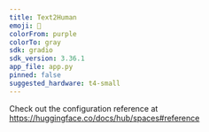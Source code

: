 ```yaml
---
title: Text2Human
emoji: 🏃
colorFrom: purple
colorTo: gray
sdk: gradio
sdk_version: 3.36.1
app_file: app.py
pinned: false
suggested_hardware: t4-small
---
```


Check out the configuration reference at https://huggingface.co/docs/hub/spaces#reference
